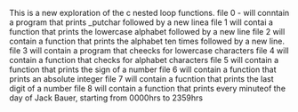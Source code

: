This is a new exploration of the c nested loop functions.
file 0 - will conntain a program that prints _putchar followed by a new linea
file 1 will contai a function that prints the lowercase alphabet followed by a new line
file 2 will contain a function that prints the alphabet ten times followed by a new line.
file 3 will contain a program that cheecks for lowercase characters
file 4 will contain a function that checks for alphabet characters
file 5 will contain a function that prints the sign of a number
file 6 will contain a function that prints an absolute integer
file 7 will contain a fucntion that prints the last digit of a number
file 8 will contain a function that prints every minuteof the day of Jack Bauer, starting from 0000hrs to 2359hrs
